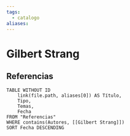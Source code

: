 ```yaml
---
tags:
  - catalogo
aliases:
---
```

# Gilbert Strang

## Referencias
```dataview
TABLE WITHOUT ID
    link(file.path, aliases[0]) AS Título,
    Tipo,
    Temas,
    Fecha
FROM "Referencias"
WHERE contains(Autores, [[Gilbert Strang]])
SORT Fecha DESCENDING
```
